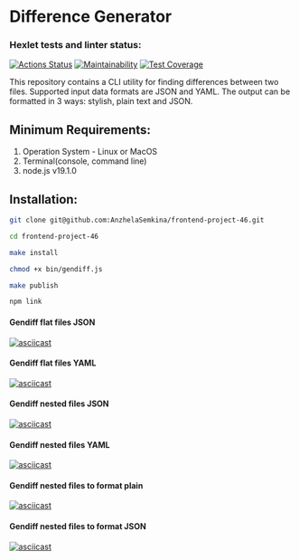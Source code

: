 # Difference Generator

### Hexlet tests and linter status:

[![Actions Status](https://github.com/AnzhelaSemkina/frontend-project-46/workflows/hexlet-check/badge.svg)](https://github.com/AnzhelaSemkina/frontend-project-46/actions)
[![Maintainability](https://api.codeclimate.com/v1/badges/4e01237fceb948c1d6c2/maintainability)](https://codeclimate.com/github/AnzhelaSemkina/frontend-project-46/maintainability)
[![Test Coverage](https://api.codeclimate.com/v1/badges/4e01237fceb948c1d6c2/test_coverage)](https://codeclimate.com/github/AnzhelaSemkina/frontend-project-46/test_coverage)

This repository contains a CLI utility for finding differences between two files. Supported input data formats are JSON and YAML. The output can be formatted in 3 ways: stylish, plain text and JSON.

## Minimum Requirements:

1. Operation System - Linux or MacOS
2. Terminal(console, command line)
3. node.js v19.1.0

## Installation:

```bash
git clone git@github.com:AnzhelaSemkina/frontend-project-46.git
```

```bash
cd frontend-project-46
```

```bash
make install
```

```bash
chmod +x bin/gendiff.js
```

```bash
make publish
```

```bash
npm link
```

#### Gendiff flat files JSON

[![asciicast](https://asciinema.org/a/x1jzT5tOyPEZrIZmxHKp6PWVs.svg)](https://asciinema.org/a/x1jzT5tOyPEZrIZmxHKp6PWVs)

#### Gendiff flat files YAML

[![asciicast](https://asciinema.org/a/ROq0bO65jiEUqz3lBMsi1LiqY.svg)](https://asciinema.org/a/ROq0bO65jiEUqz3lBMsi1LiqY)

#### Gendiff nested files JSON

[![asciicast](https://asciinema.org/a/5697UQdqAMakSgkPOnNpNqocp.svg)](https://asciinema.org/a/5697UQdqAMakSgkPOnNpNqocp)

#### Gendiff nested files YAML

[![asciicast](https://asciinema.org/a/7Wwp34Z0qy1xVARAqvx686pEP.svg)](https://asciinema.org/a/7Wwp34Z0qy1xVARAqvx686pEP)

#### Gendiff nested files to format plain

[![asciicast](https://asciinema.org/a/Y55XHfpeTr8xUh6Nzx32Xu6p2.svg)](https://asciinema.org/a/Y55XHfpeTr8xUh6Nzx32Xu6p2)

#### Gendiff nested files to format JSON

[![asciicast](https://asciinema.org/a/tpEvEOjmDq0K8hpCk0chjY6ZC.svg)](https://asciinema.org/a/tpEvEOjmDq0K8hpCk0chjY6ZC)
